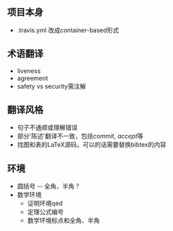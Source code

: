 项目本身
------
- .travis.yml 改成container-based形式

术语翻译
------
- liveness
- agreement
- safety vs security需注解

翻译风格
------
- 句子不通顺或理解错误
- 部分'陈述'翻译不一致，包括$commit$, $accept$等
- 找图和表的LaTeX源码，可以的话需要替换bibtex的内容

环境
------
- 圆括号 -- 全角，半角？
- 数学环境
  - 证明环境qed
  - 定理公式编号
  - 数学环境标点和全角、半角
